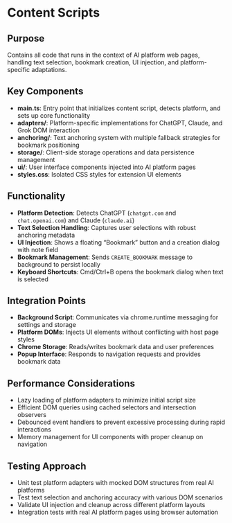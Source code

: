 # Content Scripts

## Purpose
Contains all code that runs in the context of AI platform web pages, handling text selection, bookmark creation, UI injection, and platform-specific adaptations.

## Key Components
- **main.ts**: Entry point that initializes content script, detects platform, and sets up core functionality
- **adapters/**: Platform-specific implementations for ChatGPT, Claude, and Grok DOM interaction
- **anchoring/**: Text anchoring system with multiple fallback strategies for bookmark positioning
- **storage/**: Client-side storage operations and data persistence management
- **ui/**: User interface components injected into AI platform pages
- **styles.css**: Isolated CSS styles for extension UI elements

## Functionality
- **Platform Detection**: Detects ChatGPT (`chatgpt.com` and `chat.openai.com`) and Claude (`claude.ai`)
- **Text Selection Handling**: Captures user selections with robust anchoring metadata
- **UI Injection**: Shows a floating “Bookmark” button and a creation dialog with note field
- **Bookmark Management**: Sends `CREATE_BOOKMARK` message to background to persist locally
- **Keyboard Shortcuts**: Cmd/Ctrl+B opens the bookmark dialog when text is selected

## Integration Points
- **Background Script**: Communicates via chrome.runtime messaging for settings and storage
- **Platform DOMs**: Injects UI elements without conflicting with host page styles
- **Chrome Storage**: Reads/writes bookmark data and user preferences
- **Popup Interface**: Responds to navigation requests and provides bookmark data

## Performance Considerations
- Lazy loading of platform adapters to minimize initial script size
- Efficient DOM queries using cached selectors and intersection observers
- Debounced event handlers to prevent excessive processing during rapid interactions
- Memory management for UI components with proper cleanup on navigation

## Testing Approach
- Unit test platform adapters with mocked DOM structures from real AI platforms  
- Test text selection and anchoring accuracy with various DOM scenarios
- Validate UI injection and cleanup across different platform layouts
- Integration tests with real AI platform pages using browser automation
